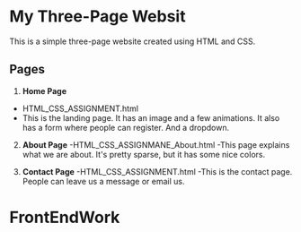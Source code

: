 # My Three-Page Websit

This is a simple three-page website created using HTML and CSS.

## Pages

1. **Home Page**
  - HTML_CSS_ASSIGNMENT.html
  - This is the landing page. It has an image and a few animations. It also has a form where people can register. And a dropdown.

2. **About Page**
  -HTML_CSS_ASSIGNMANE_About.html
  -This page explains what we are about. It's pretty sparse, but it has some nice colors.

3. **Contact Page**
  -HTML_CSS_ASSIGNMENT.html
  -This is the contact page. People can leave us a message or email us. 
# FrontEndWork
